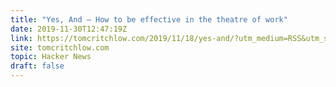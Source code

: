 ```yaml
---
title: "Yes, And – How to be effective in the theatre of work"
date: 2019-11-30T12:47:19Z
link: https://tomcritchlow.com/2019/11/18/yes-and/?utm_medium=RSS&utm_source=hune
site: tomcritchlow.com
topic: Hacker News
draft: false
---
```


